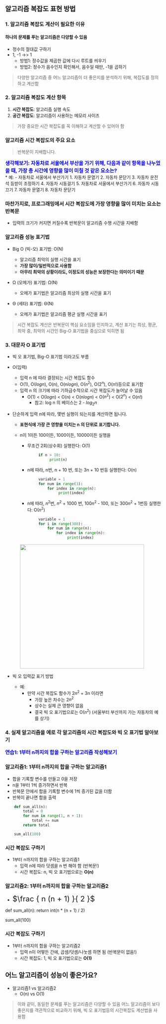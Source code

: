 ## 알고리즘 복잡도 표현 방법

### 1. 알고리즘 복잡도 계산이 필요한 이유
#### 하나의 문제를 푸는 알고리즘은 다양할 수 있음
  - 정수의 절대값 구하기
  - 1, -1 ->> 1
    - 방법1: 정수값을 제곱한 값에 다시 루트를 씌우기
    - 방법2: 정수가 음수인지 확인해서, 음수일 때만, -1을 곱하기

> 다양한 알고리즘 중 어느 알고리즘이 더 좋은지를 분석하기 위해, 복잡도를 정의하고 계산함


### 2. 알고리즘 복잡도 계산 항목
1. **시간 복잡도**: 알고리즘 실행 속도
2. **공간 복잡도**: 알고리즘이 사용하는 메모리 사이즈

> 가장 중요한 시간 복잡도를 꼭 이해하고 계산할 수 있어야 함


### 알고리즘 시간 복잡도의 주요 요소
> 반복문이 지배합니다.

<div class="alert alert-block alert-warning">
<strong><font color="blue" size="3em">생각해보기: 자동차로 서울에서 부산을 가기 위해, 다음과 같이 항목을 나누었을 때, 가장 총 시간에 영향을 많이 미칠 것 같은 요소는?</font></strong><br>
* 예: 
  - 자동차로 서울에서 부산가기
    1. 자동차 문열기
    2. 자동차 문닫기
    3. 자동차 운전석 등받이 조정하기
    4. 자동차 시동걸기
    5. 자동차로 서울에서 부산가기
    6. 자동차 시동끄기
    7. 자동차 문열기
    8. 자동차 문닫기
</div>


### 마찬가지로, 프로그래밍에서 시간 복잡도에 가장 영향을 많이 미치는 요소는 반복문
* 입력의 크기가 커지면 커질수록 반복문이 알고리즘 수행 시간을 지배함


### 알고리즘 성능 표기법
- Big O (빅-오) 표기법: O(N)
  - 알고리즘 최악의 실행 시간을 표기
  - **가장 많이/일반적으로 사용함**
  - **아무리 최악의 상황이라도, 이정도의 성능은 보장한다는 의미이기 때문**

- Ω (오메가) 표기법:  Ω(N)
  - 오메가 표기법은 알고리즘 최상의 실행 시간을 표기

- Θ (세타) 표기법: Θ(N)
  - 오메가 표기법은 알고리즘 평균 실행 시간을 표기

> 시간 복잡도 계산은 반복문이 핵심 요소임을 인지하고, 계산 표기는 최상, 평균, 최악 중, 최악의 시간인 Big-O 표기법을 중심으로 익히면 됨 


### 3. 대문자 O 표기법
* 빅 오 표기법, Big-O 표기법 이라고도 부름
* O(입력)
  - 입력 n 에 따라 결정되는 시간 복잡도 함수
  - O(1), O($log n$), O(n), O(n$log n$), O($n^2$), O($2^n$), O(n!)등으로 표기함
  - 입력 n 의 크기에 따라 기하급수적으로 시간 복잡도가 늘어날 수 있음
    - O(1) < O($log n$) < O(n) < O(n$log n$) < O($n^2$) < O($2^n$) < O(n!)
      - 참고: log n 의 베이스는 2 - $log_2 n$


* 단순하게 입력 n에 따라, 몇번 실행이 되는지를 계산하면 됩니다.
  - **표현식에 가장 큰 영향을 미치는 n 의 단위로 표기합니다.**
  - n이 1이든 100이든, 1000이든, 10000이든 실행을
    - 무조건 2회(상수회) 실행한다: O(1) 
       ```python
            if n > 10:
                 print(n)
       ```
    - n에 따라, n번, n + 10 번, 또는 3n + 10 번등 실행한다: O(n)
       ```python
            variable = 1
            for num in range(3):
                for index in range(n):
                     print(index)
       ```
    - n에 따라, $n^2$번, $n^2$ + 1000 번, 100$n^2$ - 100, 또는 300$n^2$ + 1번등 실행한다: O($n^2$)
       ```python
            variable = 1
            for i in range(300):
                for num in range(n):
                    for index in range(n):
                         print(index)
       ``` 

    <img src="http://www.fun-coding.org/00_Images/bigo.png" width=400/>


* 빅 오 입력값 표기 방법
  - 예: 
    - 만약 시간 복잡도 함수가 2$n^2$ + 3n 이라면
      - 가장 높은 차수는 2$n^2$ 
      - 상수는 실제 큰 영향이 없음 
      - 결국 빅 오 표기법으로는 O($n^2$) (서울부터 부산까지 가는 자동차의 예를 상기)


### 4. 실제 알고리즘을 예로 각 알고리즘의 시간 복잡도와 빅 오 표기법 알아보기

<div class="alert alert-block alert-warning">
<strong><font color="blue" size="3em">연습1:  1부터 n까지의 합을 구하는 알고리즘 작성해보기</font></strong>
</div>


### 알고리즘1: 1부터 n까지의 합을 구하는 알고리즘1
* 합을 기록할 변수를 만들고 0을 저장
* n을 1부터 1씩 증가하면서 반복
* 반복문 안에서 합을 기록할 변수에 1씩 증가된 값을 더함
* 반복이 끝나면 합을 출력

```python
    def sum_all(n):
        total = 0
        for num in range(1, n + 1):
            total += num
        return total

    sum_all(100)
```

### 시간 복잡도 구하기
* 1부터 n까지의 합을 구하는 알고리즘1
  - 입력 n에 따라 덧셈을 n 번 해야 함 (반복문!)
  - 시간 복잡도: n, 빅 오 표기법으로는 **O(n)**

### 알고리즘2: 1부터 n까지의 합을 구하는 알고리즘2
* <font size=5em>$\frac { n (n + 1) }{ 2 }$</font>

def sum_all(n):
    return int(n * (n + 1) / 2)

sum_all(100)

### 시간 복잡도 구하기
* 1부터 n까지의 합을 구하는 알고리즘2
  - 입력 n이 어떻든 간에, 곱셈/덧셈/나눗셈 하면 됨 (반복문이 없음!)
  - 시간 복잡도: 1, 빅 오 표기법으로는 **O(1)**

## 어느 알고리즘이 성능이 좋은가요?
- 알고리즘1 vs 알고리즘2
  - O(n) vs O(1)

> 이와 같이, 동일한 문제를 푸는 알고리즘은 다양할 수 있음
> 어느 알고리즘이 보다 좋은지를 객관적으로 비교하기 위해, 빅 오 표기법등의 시간복잡도 계산법을 사용함
